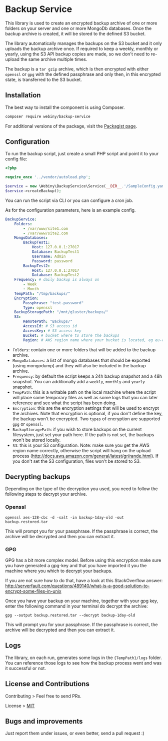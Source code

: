Backup Service
==============

This library is used to create an encrypted backup archive of one or more folders on your server and one or more MongoDb databases.
Once the backup archive is created, it will be stored to the defined S3 bucket. 

The library automatically manages the backups on the S3 bucket and it only uploads the backup archive once. If required to keep a weekly,
monthly or yearly, using the S3 API backup copies are made, so we don't need to re-upload the same archive multiple times.
 
The backup is  a `tar gzip` archive, which is then encrypted with either `openssl` or `gpg` with the defined passphrase and only then, in this encrypted state,
is transferred to the S3 bucket.
  
Installation
---------------------
The best way to install the component is using Composer.

```bash
composer require webiny/backup-service
```
For additional versions of the package, visit the [Packagist page](https://packagist.org/packages/webiny/backup-service).
  

## Configuration
  
To run the backup script, just create a small PHP script and point it to your config file:
```php
<?php

require_once '../vendor/autoload.php';

$service = new \Webiny\BackupService\Service(__DIR__.'/SampleConfig.yaml');
$service->createBackup();

```

You can run the script via CLI or you can configure a cron job.
 
As for the configuration parameters, here is an example config. 

```yaml
BackupService:
    Folders:
        - /var/www/site1.com
        - /var/www/site2.com
    MongoDatabases:
        BackupTest1:
            Host: 127.0.0.1:27017
            Database: BackupTest1
            Username: Admin
            Password: password
        BackupTest2:
            Host: 127.0.0.1:27017
            Database: BackupTest2
    Frequency: # daily backup is always on
        - Week
        - Month
    TempPath: "/tmp/backups/"
    Encryption:
        Passphrase: "test-password"
        Type: openssl
    BackupStoragePath: "/mnt/gluster/backups/"
    S3:
        RemotePath: "Backups/"
        AccessId: # S3 access id
        AccessKey: # S3 access key
        Bucket: # bucket where to store the backups
        Region: # AWS region name where your bucket is located, eg eu-central-1
```

- `Folders`: contain one or more folders that will be added to the backup archive.
- `MongoDatabases`: a list of mongo databases that should be exported (using mongodump) and they will also be included in the backup archive.
- `Frequency`: by default the script keeps a 24h backup snapshot and a 48h snapshot. You can additionally add a `weekly`, `monthly` and `yearly` snapshot.
- `TempPath`: this is a writable path on the local machine where the script will place some temporary files as well as some logs that you can later reference and see what the script has been doing.
- `Encryption`: this are the encryption settings that will be used to encrypt the archives. Note that encryption is optional, if you don't define the key, the backup won't be encrypted. Two `types` of encryption are supported `gpg` or `openssl`.
- `BackupStoragePath`: if you wish to store backups on the current filesystem, just set your path here. If the path is not set, the backups won't be stored locally.
- `S3`: this is your S3 configuration. Note: make sure you get the AWS region name correctly, otherwise the script will hang on the upload process (http://docs.aws.amazon.com/general/latest/gr/rande.html). If you don't set the S3 configuration, files won't be stored to S3.

## Decrypting backups

Depending on the type of the decryption you used, you need to follow the following steps to decrypt your archive.

### Openssl

```
openssl aes-128-cbc -d -salt -in backup-1day-old -out backup.restored.tar
```
This will prompt you for your passphrase. If the passphrase is correct, the archive will be decrypted and then you can extract it.
 
### GPG

GPG has a bit more complex model. Before using this encryption make sure you have generated a gpg-key and that you have imported it you the machine where you which to decrypt your backups. 

If you are not sure how to do that, have a look at this StackOverflow answer: http://serverfault.com/questions/489140/what-is-a-good-solution-to-encrypt-some-files-in-unix

Once you have your backup on your machine, together with your gpg key, enter the following command in your terminal do decrypt the archive:

```
gpg --output backup.restored.tar --decrypt backup-1day-old
```
This will prompt you for your passphrase. If the passphrase is correct, the archive will be decrypted and then you can extract it.

## Logs

The library, on each run, generates some logs in the `{TempPath}/logs` folder. You can reference those logs to see how the backup process went and was it successful or not.

## License and Contributions

Contributing > Feel free to send PRs.

License > [MIT](LICENSE)


## Bugs and improvements

Just report them under issues, or even better, send a pull request :)